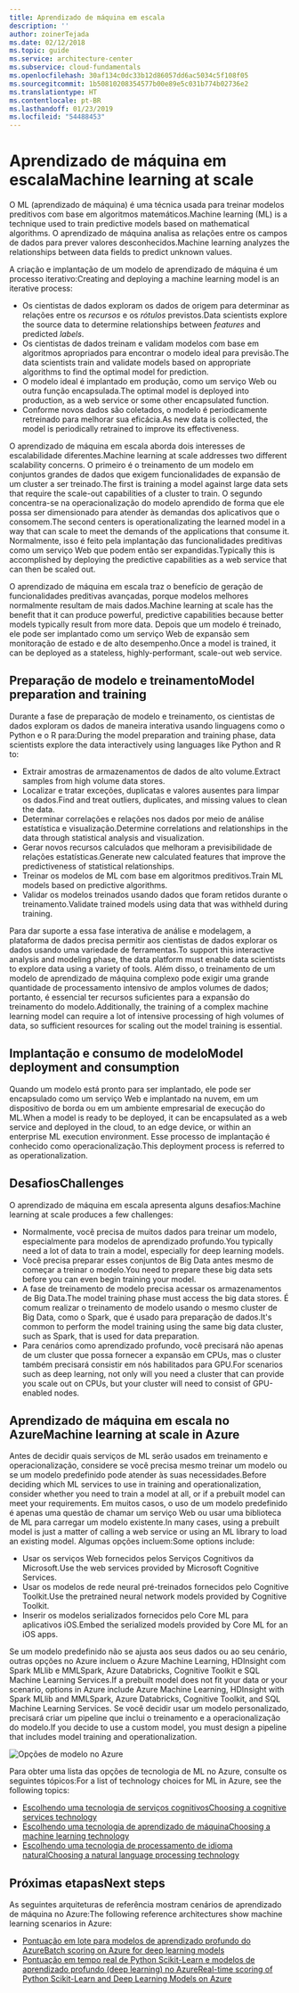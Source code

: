 ```yaml
---
title: Aprendizado de máquina em escala
description: ''
author: zoinerTejada
ms.date: 02/12/2018
ms.topic: guide
ms.service: architecture-center
ms.subservice: cloud-fundamentals
ms.openlocfilehash: 30af134c0dc33b12d86057dd6ac5034c5f108f05
ms.sourcegitcommit: 1b50810208354577b00e89e5c031b774b02736e2
ms.translationtype: HT
ms.contentlocale: pt-BR
ms.lasthandoff: 01/23/2019
ms.locfileid: "54488453"
---
```

# <a name="machine-learning-at-scale"></a><span data-ttu-id="a5b99-102">Aprendizado de máquina em escala</span><span class="sxs-lookup"><span data-stu-id="a5b99-102">Machine learning at scale</span></span>

<span data-ttu-id="a5b99-103">O ML (aprendizado de máquina) é uma técnica usada para treinar modelos preditivos com base em algoritmos matemáticos.</span><span class="sxs-lookup"><span data-stu-id="a5b99-103">Machine learning (ML) is a technique used to train predictive models based on mathematical algorithms.</span></span> <span data-ttu-id="a5b99-104">O aprendizado de máquina analisa as relações entre os campos de dados para prever valores desconhecidos.</span><span class="sxs-lookup"><span data-stu-id="a5b99-104">Machine learning analyzes the relationships between data fields to predict unknown values.</span></span>

<span data-ttu-id="a5b99-105">A criação e implantação de um modelo de aprendizado de máquina é um processo iterativo:</span><span class="sxs-lookup"><span data-stu-id="a5b99-105">Creating and deploying a machine learning model is an iterative process:</span></span>

- <span data-ttu-id="a5b99-106">Os cientistas de dados exploram os dados de origem para determinar as relações entre os *recursos* e os *rótulos* previstos.</span><span class="sxs-lookup"><span data-stu-id="a5b99-106">Data scientists explore the source data to determine relationships between *features* and predicted *labels*.</span></span>
- <span data-ttu-id="a5b99-107">Os cientistas de dados treinam e validam modelos com base em algoritmos apropriados para encontrar o modelo ideal para previsão.</span><span class="sxs-lookup"><span data-stu-id="a5b99-107">The data scientists train and validate models based on appropriate algorithms to find the optimal model for prediction.</span></span>
- <span data-ttu-id="a5b99-108">O modelo ideal é implantado em produção, como um serviço Web ou outra função encapsulada.</span><span class="sxs-lookup"><span data-stu-id="a5b99-108">The optimal model is deployed into production, as a web service or some other encapsulated function.</span></span>
- <span data-ttu-id="a5b99-109">Conforme novos dados são coletados, o modelo é periodicamente retreinado para melhorar sua eficácia.</span><span class="sxs-lookup"><span data-stu-id="a5b99-109">As new data is collected, the model is periodically retrained to improve its effectiveness.</span></span>

<span data-ttu-id="a5b99-110">O aprendizado de máquina em escala aborda dois interesses de escalabilidade diferentes.</span><span class="sxs-lookup"><span data-stu-id="a5b99-110">Machine learning at scale addresses two different scalability concerns.</span></span> <span data-ttu-id="a5b99-111">O primeiro é o treinamento de um modelo em conjuntos grandes de dados que exigem funcionalidades de expansão de um cluster a ser treinado.</span><span class="sxs-lookup"><span data-stu-id="a5b99-111">The first is training a model against large data sets that require the scale-out capabilities of a cluster to train.</span></span> <span data-ttu-id="a5b99-112">O segundo concentra-se na operacionalização do modelo aprendido de forma que ele possa ser dimensionado para atender às demandas dos aplicativos que o consomem.</span><span class="sxs-lookup"><span data-stu-id="a5b99-112">The second centers is operationalizating the learned model in a way that can scale to meet the demands of the applications that consume it.</span></span> <span data-ttu-id="a5b99-113">Normalmente, isso é feito pela implantação das funcionalidades preditivas como um serviço Web que podem então ser expandidas.</span><span class="sxs-lookup"><span data-stu-id="a5b99-113">Typically this is accomplished by deploying the predictive capabilities as a web service that can then be scaled out.</span></span>

<span data-ttu-id="a5b99-114">O aprendizado de máquina em escala traz o benefício de geração de funcionalidades preditivas avançadas, porque modelos melhores normalmente resultam de mais dados.</span><span class="sxs-lookup"><span data-stu-id="a5b99-114">Machine learning at scale has the benefit that it can produce powerful, predictive capabilities because better models typically result from more data.</span></span> <span data-ttu-id="a5b99-115">Depois que um modelo é treinado, ele pode ser implantado como um serviço Web de expansão sem monitoração de estado e de alto desempenho.</span><span class="sxs-lookup"><span data-stu-id="a5b99-115">Once a model is trained, it can be deployed as a stateless, highly-performant, scale-out web service.</span></span>

## <a name="model-preparation-and-training"></a><span data-ttu-id="a5b99-116">Preparação de modelo e treinamento</span><span class="sxs-lookup"><span data-stu-id="a5b99-116">Model preparation and training</span></span>

<span data-ttu-id="a5b99-117">Durante a fase de preparação de modelo e treinamento, os cientistas de dados exploram os dados de maneira interativa usando linguagens como o Python e o R para:</span><span class="sxs-lookup"><span data-stu-id="a5b99-117">During the model preparation and training phase, data scientists explore the data interactively using languages like Python and R to:</span></span>

- <span data-ttu-id="a5b99-118">Extrair amostras de armazenamentos de dados de alto volume.</span><span class="sxs-lookup"><span data-stu-id="a5b99-118">Extract samples from high volume data stores.</span></span>
- <span data-ttu-id="a5b99-119">Localizar e tratar exceções, duplicatas e valores ausentes para limpar os dados.</span><span class="sxs-lookup"><span data-stu-id="a5b99-119">Find and treat outliers, duplicates, and missing values to clean the data.</span></span>
- <span data-ttu-id="a5b99-120">Determinar correlações e relações nos dados por meio de análise estatística e visualização.</span><span class="sxs-lookup"><span data-stu-id="a5b99-120">Determine correlations and relationships in the data through statistical analysis and visualization.</span></span>
- <span data-ttu-id="a5b99-121">Gerar novos recursos calculados que melhoram a previsibilidade de relações estatísticas.</span><span class="sxs-lookup"><span data-stu-id="a5b99-121">Generate new calculated features that improve the predictiveness of statistical relationships.</span></span>
- <span data-ttu-id="a5b99-122">Treinar os modelos de ML com base em algoritmos preditivos.</span><span class="sxs-lookup"><span data-stu-id="a5b99-122">Train ML models based on predictive algorithms.</span></span>
- <span data-ttu-id="a5b99-123">Validar os modelos treinados usando dados que foram retidos durante o treinamento.</span><span class="sxs-lookup"><span data-stu-id="a5b99-123">Validate trained models using data that was withheld during training.</span></span>

<span data-ttu-id="a5b99-124">Para dar suporte a essa fase interativa de análise e modelagem, a plataforma de dados precisa permitir aos cientistas de dados explorar os dados usando uma variedade de ferramentas.</span><span class="sxs-lookup"><span data-stu-id="a5b99-124">To support this interactive analysis and modeling phase, the data platform must enable data scientists to explore data using a variety of tools.</span></span> <span data-ttu-id="a5b99-125">Além disso, o treinamento de um modelo de aprendizado de máquina complexo pode exigir uma grande quantidade de processamento intensivo de amplos volumes de dados; portanto, é essencial ter recursos suficientes para a expansão do treinamento do modelo.</span><span class="sxs-lookup"><span data-stu-id="a5b99-125">Additionally, the training of a complex machine learning model can require a lot of intensive processing of high volumes of data, so sufficient resources for scaling out the model training is essential.</span></span>

## <a name="model-deployment-and-consumption"></a><span data-ttu-id="a5b99-126">Implantação e consumo de modelo</span><span class="sxs-lookup"><span data-stu-id="a5b99-126">Model deployment and consumption</span></span>

<span data-ttu-id="a5b99-127">Quando um modelo está pronto para ser implantado, ele pode ser encapsulado como um serviço Web e implantado na nuvem, em um dispositivo de borda ou em um ambiente empresarial de execução do ML.</span><span class="sxs-lookup"><span data-stu-id="a5b99-127">When a model is ready to be deployed, it can be encapsulated as a web service and deployed in the cloud, to an edge device, or within an enterprise ML execution environment.</span></span> <span data-ttu-id="a5b99-128">Esse processo de implantação é conhecido como operacionalização.</span><span class="sxs-lookup"><span data-stu-id="a5b99-128">This deployment process is referred to as operationalization.</span></span>

## <a name="challenges"></a><span data-ttu-id="a5b99-129">Desafios</span><span class="sxs-lookup"><span data-stu-id="a5b99-129">Challenges</span></span>

<span data-ttu-id="a5b99-130">O aprendizado de máquina em escala apresenta alguns desafios:</span><span class="sxs-lookup"><span data-stu-id="a5b99-130">Machine learning at scale produces a few challenges:</span></span>

- <span data-ttu-id="a5b99-131">Normalmente, você precisa de muitos dados para treinar um modelo, especialmente para modelos de aprendizado profundo.</span><span class="sxs-lookup"><span data-stu-id="a5b99-131">You typically need a lot of data to train a model, especially for deep learning models.</span></span>
- <span data-ttu-id="a5b99-132">Você precisa preparar esses conjuntos de Big Data antes mesmo de começar a treinar o modelo.</span><span class="sxs-lookup"><span data-stu-id="a5b99-132">You need to prepare these big data sets before you can even begin training your model.</span></span>
- <span data-ttu-id="a5b99-133">A fase de treinamento de modelo precisa acessar os armazenamentos de Big Data.</span><span class="sxs-lookup"><span data-stu-id="a5b99-133">The model training phase must access the big data stores.</span></span> <span data-ttu-id="a5b99-134">É comum realizar o treinamento de modelo usando o mesmo cluster de Big Data, como o Spark, que é usado para preparação de dados.</span><span class="sxs-lookup"><span data-stu-id="a5b99-134">It's common to perform the model training using the same big data cluster, such as Spark, that is used for data preparation.</span></span>
- <span data-ttu-id="a5b99-135">Para cenários como aprendizado profundo, você precisará não apenas de um cluster que possa fornecer a expansão em CPUs, mas o cluster também precisará consistir em nós habilitados para GPU.</span><span class="sxs-lookup"><span data-stu-id="a5b99-135">For scenarios such as deep learning, not only will you need a cluster that can provide you scale out on CPUs, but your cluster will need to consist of GPU-enabled nodes.</span></span>

## <a name="machine-learning-at-scale-in-azure"></a><span data-ttu-id="a5b99-136">Aprendizado de máquina em escala no Azure</span><span class="sxs-lookup"><span data-stu-id="a5b99-136">Machine learning at scale in Azure</span></span>

<span data-ttu-id="a5b99-137">Antes de decidir quais serviços de ML serão usados em treinamento e operacionalização, considere se você precisa mesmo treinar um modelo ou se um modelo predefinido pode atender às suas necessidades.</span><span class="sxs-lookup"><span data-stu-id="a5b99-137">Before deciding which ML services to use in training and operationalization, consider whether you need to train a model at all, or if a prebuilt model can meet your requirements.</span></span> <span data-ttu-id="a5b99-138">Em muitos casos, o uso de um modelo predefinido é apenas uma questão de chamar um serviço Web ou usar uma biblioteca de ML para carregar um modelo existente.</span><span class="sxs-lookup"><span data-stu-id="a5b99-138">In many cases, using a prebuilt model is just a matter of calling a web service or using an ML library to load an existing model.</span></span> <span data-ttu-id="a5b99-139">Algumas opções incluem:</span><span class="sxs-lookup"><span data-stu-id="a5b99-139">Some options include:</span></span>

- <span data-ttu-id="a5b99-140">Usar os serviços Web fornecidos pelos Serviços Cognitivos da Microsoft.</span><span class="sxs-lookup"><span data-stu-id="a5b99-140">Use the web services provided by Microsoft Cognitive Services.</span></span>
- <span data-ttu-id="a5b99-141">Usar os modelos de rede neural pré-treinados fornecidos pelo Cognitive Toolkit.</span><span class="sxs-lookup"><span data-stu-id="a5b99-141">Use the pretrained neural network models provided by Cognitive Toolkit.</span></span>
- <span data-ttu-id="a5b99-142">Inserir os modelos serializados fornecidos pelo Core ML para aplicativos iOS.</span><span class="sxs-lookup"><span data-stu-id="a5b99-142">Embed the serialized models provided by Core ML for an iOS apps.</span></span>

<span data-ttu-id="a5b99-143">Se um modelo predefinido não se ajusta aos seus dados ou ao seu cenário, outras opções no Azure incluem o Azure Machine Learning, HDInsight com Spark MLlib e MMLSpark, Azure Databricks, Cognitive Toolkit e SQL Machine Learning Services.</span><span class="sxs-lookup"><span data-stu-id="a5b99-143">If a prebuilt model does not fit your data or your scenario, options in Azure include Azure Machine Learning, HDInsight with Spark MLlib and MMLSpark, Azure Databricks, Cognitive Toolkit, and SQL Machine Learning Services.</span></span> <span data-ttu-id="a5b99-144">Se você decidir usar um modelo personalizado, precisará criar um pipeline que inclui o treinamento e a operacionalização do modelo.</span><span class="sxs-lookup"><span data-stu-id="a5b99-144">If you decide to use a custom model, you must design a pipeline that includes model training and operationalization.</span></span>

![Opções de modelo no Azure](./images/machine-learning-model-training-and-deployment.png)

<span data-ttu-id="a5b99-146">Para obter uma lista das opções de tecnologia de ML no Azure, consulte os seguintes tópicos:</span><span class="sxs-lookup"><span data-stu-id="a5b99-146">For a list of technology choices for ML in Azure, see the following topics:</span></span>

- [<span data-ttu-id="a5b99-147">Escolhendo uma tecnologia de serviços cognitivos</span><span class="sxs-lookup"><span data-stu-id="a5b99-147">Choosing a cognitive services technology</span></span>](../technology-choices/cognitive-services.md)
- [<span data-ttu-id="a5b99-148">Escolhendo uma tecnologia de aprendizado de máquina</span><span class="sxs-lookup"><span data-stu-id="a5b99-148">Choosing a machine learning technology</span></span>](../technology-choices/data-science-and-machine-learning.md)
- [<span data-ttu-id="a5b99-149">Escolhendo uma tecnologia de processamento de idioma natural</span><span class="sxs-lookup"><span data-stu-id="a5b99-149">Choosing a natural language processing technology</span></span>](../technology-choices/natural-language-processing.md)

## <a name="next-steps"></a><span data-ttu-id="a5b99-150">Próximas etapas</span><span class="sxs-lookup"><span data-stu-id="a5b99-150">Next steps</span></span>

<span data-ttu-id="a5b99-151">As seguintes arquiteturas de referência mostram cenários de aprendizado de máquina no Azure:</span><span class="sxs-lookup"><span data-stu-id="a5b99-151">The following reference architectures show machine learning scenarios in Azure:</span></span>

- [<span data-ttu-id="a5b99-152">Pontuação em lote para modelos de aprendizado profundo do Azure</span><span class="sxs-lookup"><span data-stu-id="a5b99-152">Batch scoring on Azure for deep learning models</span></span>](../../reference-architectures/ai/batch-scoring-deep-learning.md)
- [<span data-ttu-id="a5b99-153">Pontuação em tempo real de Python Scikit-Learn e modelos de aprendizado profundo (deep learning) no Azure</span><span class="sxs-lookup"><span data-stu-id="a5b99-153">Real-time scoring of Python Scikit-Learn and Deep Learning Models on Azure</span></span>](../../reference-architectures/ai/realtime-scoring-python.md)